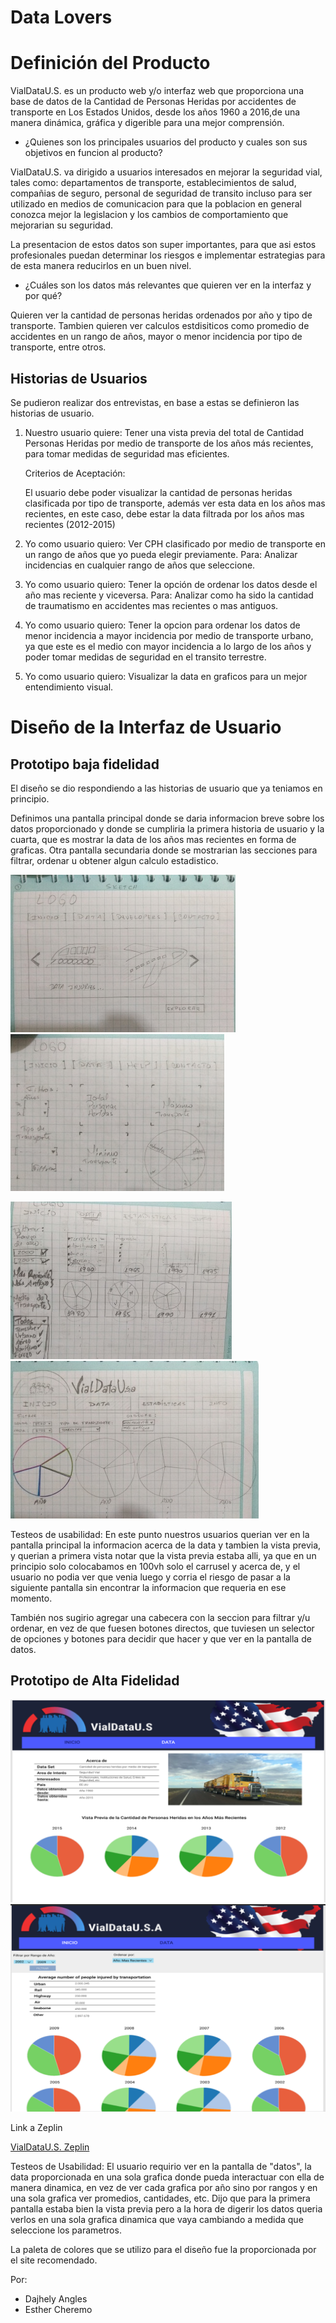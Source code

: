 # Data Lovers

# Definición del Producto

VialDataU.S. es un producto web y/o interfaz web que proporciona una base de datos de la Cantidad de Personas Heridas por accidentes de transporte en Los Estados Unidos, desde los años 1960 a 2016,de una manera dinámica, gráfica y digerible para una mejor comprensión.

- ¿Quienes son los principales usuarios del producto y cuales son sus objetivos en funcion al producto?

VialDataU.S. va dirigido a usuarios interesados en mejorar la seguridad vial, tales como: departamentos de transporte, establecimientos de salud, compañias de seguro, personal de seguridad de transito incluso para ser utilizado en medios de comunicacion para que la poblacion en general conozca mejor la legislacion y los cambios de comportamiento que mejorarian su seguridad. 

La presentacion de estos datos son super importantes, para que asi estos profesionales puedan determinar los riesgos e implementar estrategias para de esta manera reducirlos en un buen nivel.

- ¿Cuáles son los datos más relevantes que quieren ver en la interfaz y por qué?

Quieren ver la cantidad de personas heridas ordenados por año y tipo de transporte. Tambien quieren ver calculos estdisiticos como promedio de accidentes en un rango de años, mayor o menor incidencia por tipo de transporte, entre otros.



## Historias de Usuarios

Se pudieron realizar dos entrevistas, en base a estas se definieron las historias de usuario.

1. Nuestro usuario quiere: Tener una vista previa del total de Cantidad Personas Heridas por medio de transporte de los años más recientes, para tomar medidas de seguridad mas eficientes.

    Criterios de Aceptación:

    El usuario debe poder visualizar la cantidad de personas heridas clasificada por tipo de transporte, además ver esta data en los años mas recientes, en este caso, debe estar la data filtrada por los años mas recientes (2012-2015)
    

2. Yo como usuario quiero: Ver CPH clasificado por medio de transporte en un rango de  años que yo pueda elegir previamente. Para: Analizar incidencias en cualquier rango de años que seleccione.


3. Yo como usuario quiero: Tener la opción de ordenar los datos desde el año mas reciente y viceversa. Para: Analizar como ha sido la cantidad de traumatismo en accidentes mas recientes o mas antiguos.

4. Yo como usuario quiero: Tener la opcion para ordenar los datos de menor incidencia a mayor incidencia por medio de transporte urbano, ya que este es el medio con mayor incidencia a lo largo de los años y poder tomar medidas de seguridad en el transito terrestre.

5. Yo como usuario quiero: Visualizar la data en graficos para un mejor entendimiento visual.

# Diseño de la Interfaz de Usuario

## Prototipo baja fidelidad 

El diseño se dio respondiendo a las historias de usuario que ya teniamos en principio. 

Definimos una pantalla principal donde se daria informacion breve sobre los datos proporcionado y donde se cumpliria la primera historia de usuario y la cuarta, que es mostrar la data de los años mas recientes en forma de graficas. Otra pantalla secundaria donde se mostrarian las secciones para filtrar, ordenar u obtener algun calculo estadistico.

![Prototipado][1]  ![Prototipado][2] 

[1]: assets/images/Prototipo1.jpg
[2]: assets/images/Prototipo2.jpg

![Prototipado][3]  ![Prototipado][4] 

[3]: assets/images/Prototipo3.jpg
[4]: assets/images/Prototipo4.jpg

Testeos de usabilidad: En este punto nuestros usuarios querian ver en la pantalla principal la informacion acerca de la data y tambien la vista previa, y querian a primera vista notar que la vista previa estaba alli, ya que en un principio solo colocabamos en 100vh solo el carrusel y acerca de, y el usuario no podia ver que venia luego y corria el riesgo de pasar a la siguiente pantalla sin encontrar la informacion que requeria en ese momento.

También nos sugirio agregar una cabecera con la seccion para filtrar y/u ordenar, en vez de que fuesen botones directos, que tuviesen un selector de opciones y botones para decidir que hacer y que ver en la pantalla de datos.

## Prototipo de Alta Fidelidad 

![Prototipado][5]  ![Prototipado][6] 

[5]: assets/images/ProtoAlta1.png
[6]: assets/images/ProtoAlta2.png

Link a Zeplin

[VialDataU.S. Zeplin](https://zpl.io/V4Qdew8)


Testeos de Usabilidad: El usuario requirio ver en la pantalla de "datos", la data proporcionada en una sola grafica donde pueda interactuar con ella de manera dinamica, en vez de ver cada grafica por año sino por rangos y en una sola grafica ver promedios, cantidades, etc. Dijo que para la primera pantalla estaba bien la vista previa pero a la hora de digerir los datos queria verlos en una sola grafica dinamica que vaya cambiando a medida que seleccione los parametros.

La paleta de colores que se utilizo para el diseño fue la proporcionada por el site recomendado.

Por:
- Dajhely Angles
- Esther Cheremo



